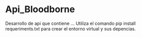 # Api_Bloodborne
Desarrollo de api que contiene ...
Utiliza el comando pip install requeriments.txt para crear el entorno virtual y sus depencias.
